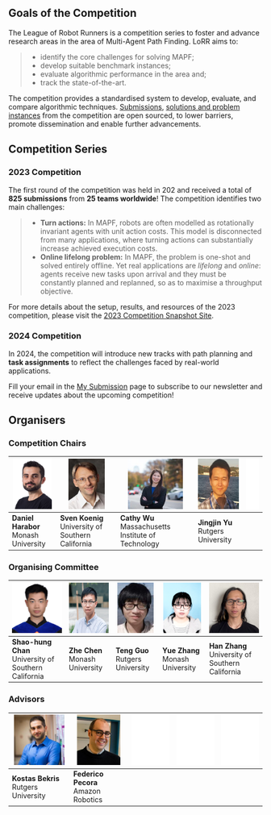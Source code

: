 ## Goals of the Competition

The League of Robot Runners is a competition series to foster and advance research areas in the area of Multi-Agent Path Finding. 
LoRR aims to: 

> - identify the core challenges for solving MAPF;
> - develop suitable benchmark instances;
> - evaluate algorithmic performance in the area and;
> - track the state-of-the-art.
 
The competition provides a standardised system to develop, evaluate, and compare algorithmic techniques. 
[Submissions](https://github.com/MAPF-Competition/Code-Archive), [solutions and problem instances](https://github.com/MAPF-Competition/Benchmark-Archive) from the competition are open sourced, to lower barriers, promote dissemination and enable further advancements.

## Competition Series
### 2023 Competition
The first round of the competition was held in 202 and received a total of **825 submissions** from **25 teams worldwide**! The competition identifies two main challenges:

> - **Turn actions:** 
        In MAPF, robots are often modelled as rotationally invariant agents with unit action costs. This model is disconnected from many applications, where turning 
        actions can substantially increase achieved execution costs.
> - **Online lifelong problem:**
        In MAPF, the problem is one-shot and 
        solved entirely offline. 
        Yet real applications are *lifelong* and *online*:  agents receive new tasks upon arrival and they must
        be constantly planned and replanned, 
        so as to maximise a throughput objective.

For more details about the setup, results, and resources of the 2023 competition, please visit the [2023 Competition Snapshot Site](https://2023.leagueofrobotrunners.org/).

### 2024 Competition
In 2024, the competition will introduce new tracks with path planning and **task assignments** to reflect the challenges faced by real-world applications.

Fill your email in the [My Submission](./setting) page to subscribe to our newsletter and receive updates about the upcoming competition!

<!-- what we do in 2024 -->

## Organisers

### Competition Chairs

| <img class="image" src="./external_page_resource/organisers/dharabor_small.png" height="100px"/> | <img class="image" src="./external_page_resource/organisers/sven-old.jpg" height="100px"/> | <img class="image" src="./external_page_resource/organisers/Cathy_Wu.jpeg" height="100px"/> | <img class="image" src="./external_page_resource/organisers/JJ-head-500.jpg" height="100px"/> | <img class="image" src="./external_page_resource/organisers/empty.png" height="100px"/> |
| ------------------------------------------------------------------------ | ---------------------------------------------------------------- | ------------------------------------------------------------- | ------------------------------------------------------------------- | - |
| **Daniel Harabor**<br>Monash University                                 | **Sven Koenig**<br>University of Southern California             | **Cathy Wu**<br>Massachusetts Institute of Technology          | **Jingjin Yu**<br>Rutgers University                                | |

### Organising Committee

| <img class="image" src="./external_page_resource/organisers/shao_hung_head.png" height="100px"/> | <img class="image" src="./external_page_resource/organisers/zhe_chen.jpg" height="100px"/> | <img class="image" src="./external_page_resource/organisers/teng.jpg" height="100px"/> | <img class="image" src="./external_page_resource/organisers/yue_zhang.png" height="100px"/> |  <img class="image" src="./external_page_resource/organisers/han.jpg" height="100px"/> | 
| ------------------------------------------------------------------------ | ------------------------------------------------------------- | ---------------------------------------------------------- | ---------------------------------------------------------------- | ----------------------------------------------------------- |
| **Shao-hung Chan**<br>University of Southern California                 | **Zhe Chen**<br>Monash University                             | **Teng Guo**<br>Rutgers University                         | **Yue Zhang**<br>Monash University                            | **Han Zhang**<br>University of Southern California           |

### Advisors

| <img class="image" src="./external_page_resource/organisers/bekris_2018_01_small.jpg" height="100px"/> | <img class="image" src="./external_page_resource/organisers/fede-pic.jpeg" height="100px"/> |  <img class="image" src="./external_page_resource/organisers/empty.png" height="100px"/>  |  <img class="image" src="./external_page_resource/organisers/empty.png" height="100px"/>  |  <img class="image" src="./external_page_resource/organisers/empty.png" height="100px"/>  |
| ------------------------------------------------------------------------------ | --------------------------------------------------------------------- | - | - | - |
| **Kostas Bekris**<br>Rutgers University                                       | **Federico Pecora**<br>Amazon Robotics                                |  |  | |